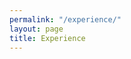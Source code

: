 ```yaml
---
permalink: "/experience/"
layout: page
title: Experience
---
```


<div id="experience" class="row">
  <div>
    <div id="demographics"></div>
    <div id="education"></div>
    <div id="skills"></div>
  </div>
  <div>
    <div id="employment"></div>
  </div>
</div>

<script>
window.data = {{site.data | jsonify }};
</script>
